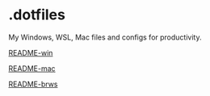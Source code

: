 # .dotfiles

My Windows, WSL, Mac files and configs for productivity.

[README-win](https://github.com/webdev4422/.dotfiles/blob/main/win/README-win.md)

[README-mac](https://github.com/webdev4422/.dotfiles/blob/main/mac/README-mac.md)

[README-brws](https://github.com/webdev4422/.dotfiles/blob/main/brws/README-brws.md)
